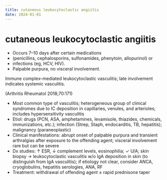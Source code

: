 ```yaml
---
title: cutaneous leukocytoclastic angiitis
date: 2024-01-01
---
```

# cutaneous leukocytoclastic angiitis

* Occurs 7–10 days after certain medications 
* (penicillins, cephalosporins, sulfonamides, phenytoin, allopurinol) or 
* infections (eg, HCV, HIV).
* Palpable purpura, no visceral involvement.
 
Immune complex–mediated leukocytoclastic vasculitis; 
late involvement indicates systemic vasculitis.

(Arthritis Rheumatol 2018;70:171)
* Most common type of vasculitis; heterogeneous group of clinical syndromes due to IC deposition in capillaries, venules, and arterioles; includes hypersensitivity vasculitis
* Etiol: drugs (PCN, ASA, amphetamines, levamisole, thiazides, chemicals, immunizations, etc.); infection (Strep, Staph, endocarditis, TB, hepatitis); malignancy (paraneoplastic)
* Clinical manifestations: abrupt onset of palpable purpura and transient arthralgias after exposure to the offending agent; visceral involvement rare but can be severe
* Dx studies: ↑ ESR, ↓ complement levels, eosinophilia; ✓ U/A; skin biopsy → leukocytoclastic vasculitis w/o IgA deposition in skin (to distinguish from IgA vasculitis); if etiology not clear, consider ANCA, cryoglobulins, hepatitis serologies, ANA, RF
* Treatment: withdrawal of offending agent ± rapid prednisone taper
